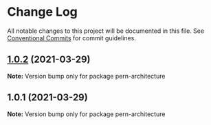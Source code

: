 # Change Log

All notable changes to this project will be documented in this file.
See [Conventional Commits](https://conventionalcommits.org) for commit guidelines.

## [1.0.2](https://github.com/AlexisPell/Clean-code-rest-model/compare/v1.0.1...v1.0.2) (2021-03-29)

**Note:** Version bump only for package pern-architecture





## 1.0.1 (2021-03-29)

**Note:** Version bump only for package pern-architecture
